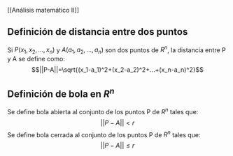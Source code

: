 [[Análisis matemático II]]


## Definición de distancia entre dos puntos
Si $P(x_1,x_2,...,x_n)$ y $A(a_1,a_2,...,a_n)$ son dos puntos de ${R}^n$, la distancia entre P y A se define como:
$$||P-A||=\sqrt{(x_1-a_1)^2+(x_2-a_2)^2+...+(x_n-a_n)^2}$$

## Definición de bola en ${R}^n$
Se define bola abierta al conjunto de los puntos P de ${R}^n$ tales que:
$$||P-A||<r$$
Se define bola cerrada al conjunto de los puntos P de ${R}^n$ tales que:
$$||P-A||\leq r$$

